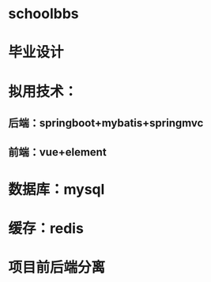 # schoolbbs
# 毕业设计
# 拟用技术：
## 后端：springboot+mybatis+springmvc
## 前端：vue+element
# 数据库：mysql
# 缓存：redis
# 项目前后端分离
